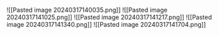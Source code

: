 ![[Pasted image 20240317140035.png]]
![[Pasted image 20240317141025.png]]
![[Pasted image 20240317141217.png]]
![[Pasted image 20240317141340.png]]
![[Pasted image 20240317141704.png]]

